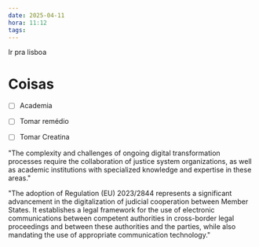 ```yaml
---
date: 2025-04-11
hora: 11:12
tags:
---
```

Ir pra lisboa




# Coisas
- [ ] Academia
- [ ] Tomar remédio
- [ ] Tomar Creatina


"The complexity and challenges of ongoing digital transformation processes require the collaboration of justice system organizations, as well as academic institutions with specialized knowledge and expertise in these areas."

"The adoption of Regulation (EU) 2023/2844 represents a significant advancement in the digitalization of judicial cooperation between Member States. It establishes a legal framework for the use of electronic communications between competent authorities in cross-border legal proceedings and between these authorities and the parties, while also mandating the use of appropriate communication technology."
